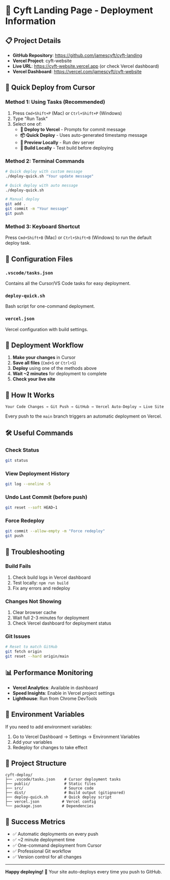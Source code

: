 # 🚀 Cyft Landing Page - Deployment Information

## 📋 Project Details

- **GitHub Repository**: https://github.com/jamescyft/cyft-landing
- **Vercel Project**: cyft-website
- **Live URL**: https://cyft-website.vercel.app (or check Vercel dashboard)
- **Vercel Dashboard**: https://vercel.com/jamescyft/cyft-website

## 🎯 Quick Deploy from Cursor

### Method 1: Using Tasks (Recommended)
1. Press `Cmd+Shift+P` (Mac) or `Ctrl+Shift+P` (Windows)
2. Type "Run Task"
3. Select one of:
   - **🚀 Deploy to Vercel** - Prompts for commit message
   - **📦 Quick Deploy** - Uses auto-generated timestamp message
   - **👀 Preview Locally** - Run dev server
   - **🔨 Build Locally** - Test build before deploying

### Method 2: Terminal Commands
```bash
# Quick deploy with custom message
./deploy-quick.sh "Your update message"

# Quick deploy with auto message
./deploy-quick.sh

# Manual deploy
git add .
git commit -m "Your message"
git push
```

### Method 3: Keyboard Shortcut
Press `Cmd+Shift+B` (Mac) or `Ctrl+Shift+B` (Windows) to run the default deploy task.

## 🔧 Configuration Files

### `.vscode/tasks.json`
Contains all the Cursor/VS Code tasks for easy deployment.

### `deploy-quick.sh`
Bash script for one-command deployment.

### `vercel.json`
Vercel configuration with build settings.

## 📝 Deployment Workflow

1. **Make your changes** in Cursor
2. **Save all files** (`Cmd+S` or `Ctrl+S`)
3. **Deploy** using one of the methods above
4. **Wait ~2 minutes** for deployment to complete
5. **Check your live site** 

## 🔄 How It Works

```
Your Code Changes → Git Push → GitHub → Vercel Auto-Deploy → Live Site
```

Every push to the `main` branch triggers an automatic deployment on Vercel.

## 🛠️ Useful Commands

### Check Status
```bash
git status
```

### View Deployment History
```bash
git log --oneline -5
```

### Undo Last Commit (before push)
```bash
git reset --soft HEAD~1
```

### Force Redeploy
```bash
git commit --allow-empty -m "Force redeploy"
git push
```

## 🚨 Troubleshooting

### Build Fails
1. Check build logs in Vercel dashboard
2. Test locally: `npm run build`
3. Fix any errors and redeploy

### Changes Not Showing
1. Clear browser cache
2. Wait full 2-3 minutes for deployment
3. Check Vercel dashboard for deployment status

### Git Issues
```bash
# Reset to match GitHub
git fetch origin
git reset --hard origin/main
```

## 📊 Performance Monitoring

- **Vercel Analytics**: Available in dashboard
- **Speed Insights**: Enable in Vercel project settings
- **Lighthouse**: Run from Chrome DevTools

## 🔐 Environment Variables

If you need to add environment variables:
1. Go to Vercel Dashboard → Settings → Environment Variables
2. Add your variables
3. Redeploy for changes to take effect

## 📱 Project Structure
```
cyft-deploy/
├── .vscode/tasks.json    # Cursor deployment tasks
├── public/               # Static files
├── src/                  # Source code
├── dist/                 # Build output (gitignored)
├── deploy-quick.sh       # Quick deploy script
├── vercel.json          # Vercel config
└── package.json         # Dependencies
```

## 🎉 Success Metrics

- ✅ Automatic deployments on every push
- ✅ ~2 minute deployment time
- ✅ One-command deployment from Cursor
- ✅ Professional Git workflow
- ✅ Version control for all changes

---

**Happy deploying!** 🚀 Your site auto-deploys every time you push to GitHub. 